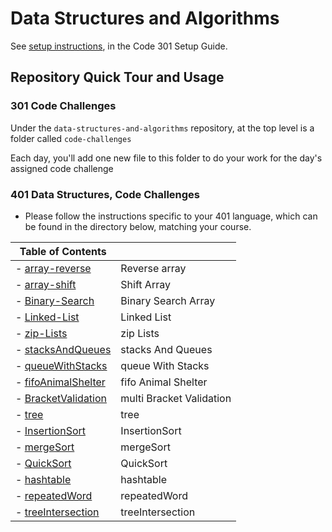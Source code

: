 # Data Structures and Algorithms

See [setup instructions](https://codefellows.github.io/setup-guide/code-301/3-code-challenges), in the Code 301 Setup Guide.

## Repository Quick Tour and Usage

### 301 Code Challenges

Under the `data-structures-and-algorithms` repository, at the top level is a folder called `code-challenges`

Each day, you'll add one new file to this folder to do your work for the day's assigned code challenge

### 401 Data Structures, Code Challenges

- Please follow the instructions specific to your 401 language, which can be found in the directory below, matching your course.




|                                  Table of Contents                   |                                       |
| -------------------------------------------------------------------- | ------------------------------------- |
| - [array-reverse](challenges/arrayReverse/readme.md)                 |  Reverse array                        |
| - [array-shift](challenges/arrayShift/readme.md)                     |  Shift Array                          |
| - [Binary-Search](challenges/arrayBinarySearch/readme.md)            |  Binary Search Array                  |
| - [Linked-List](challenges/linkedList/readme.md)                     |  Linked List                          |
| - [zip-Lists](challenges/llZip/readme.md)                            |  zip Lists                            |
| - [stacksAndQueues](challenges/stacksAndQueues/readme.md)            |  stacks And Queues                    |
| - [queueWithStacks](challenges/queueWithStacks/readme.md)            |  queue With Stacks                    |
| - [fifoAnimalShelter](challenges/fifoAnimalShelter/readme.md)        |  fifo Animal Shelter                  |
| - [BracketValidation](challenges/multiBracketValidation/readme.md)   |  multi Bracket Validation             |
| - [tree](challenges/tree/readme.md)                                  |  tree                                 |
| - [InsertionSort](challenges/InsertionSort/readme.md)                |  InsertionSort                        |
| - [mergeSort](challenges/mergeSort/readme.md)                        |  mergeSort                            |
| - [QuickSort](challenges/QuickSort/readme.md)                        |  QuickSort                            |
| - [hashtable](challenges/hashtable/readme.md)                        |  hashtable                            |
| - [repeatedWord](challenges/repeatedWord/readme.md)                  |  repeatedWord                         |
| - [treeIntersection](challenges/treeIntersection/readme.md)          |  treeIntersection                     |




